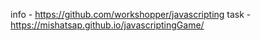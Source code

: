 info - https://github.com/workshopper/javascripting
task - https://mishatsap.github.io/javascriptingGame/
